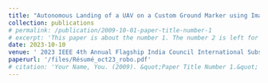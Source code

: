 ```yaml
---
title: "Autonomous Landing of a UAV on a Custom Ground Marker using Image-Based Visual Servoing"
collection: publications
# permalink: /publication/2009-10-01-paper-title-number-1
# excerpt: 'This paper is about the number 1. The number 2 is left for future work.'
date: 2023-10-10
venue: ' 2023 IEEE 4th Annual Flagship India Council International Subsections Conference (INDISCON)'
paperurl: '/files/Résumé_oct23_robo.pdf'
# citation: 'Your Name, You. (2009). &quot;Paper Title Number 1.&quot; <i>Journal 1</i>. 1(1).'
---
```


<!-- [Download paper here](/files/Résumé_oct23_robo.pdf)

Recommended citation: Your Name, You. (2009). "Paper Title Number 1." <i>Journal 1</i>. 1(1). -->
